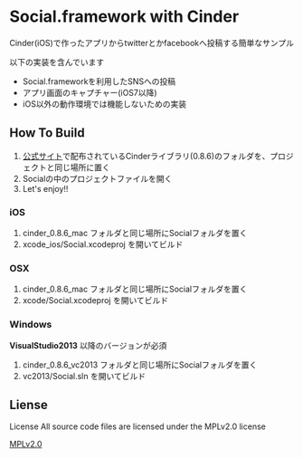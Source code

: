 # Social.framework with Cinder
Cinder(iOS)で作ったアプリからtwitterとかfacebookへ投稿する簡単なサンプル

以下の実装を含んでいます

+ Social.frameworkを利用したSNSへの投稿
+ アプリ画面のキャプチャー(iOS7以降)
+ iOS以外の動作環境では機能しないための実装

## How To Build
1. [公式サイト](http://libcinder.org)で配布されているCinderライブラリ(0.8.6)のフォルダを、プロジェクトと同じ場所に置く
1. Socialの中のプロジェクトファイルを開く
1. Let's enjoy!!

### iOS
1. cinder_0.8.6_mac フォルダと同じ場所にSocialフォルダを置く
1. xcode_ios/Social.xcodeproj を開いてビルド

### OSX
1. cinder_0.8.6_mac フォルダと同じ場所にSocialフォルダを置く
1. xcode/Social.xcodeproj を開いてビルド

### Windows
**VisualStudio2013** 以降のバージョンが必須

1. cinder_0.8.6_vc2013 フォルダと同じ場所にSocialフォルダを置く
1. vc2013/Social.sln を開いてビルド

## Liense
License All source code files are licensed under the MPLv2.0 license

[MPLv2.0](https://www.mozilla.org/MPL/2.0/)
